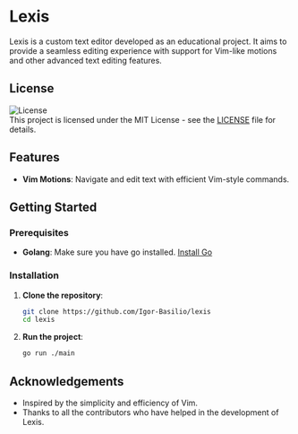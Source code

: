 # Lexis

Lexis is a custom text editor developed as an educational project. It aims to provide a seamless editing experience with support for Vim-like motions and other advanced text editing features. 

## License

![License](https://img.shields.io/badge/license-MIT-blue.svg) \
This project is licensed under the MIT License - see the [LICENSE](LICENSE) file for details.

## Features

- **Vim Motions**: Navigate and edit text with efficient Vim-style commands.

## Getting Started

### Prerequisites

- **Golang**: Make sure you have go installed. [Install Go](https://go.dev/doc/install)

### Installation

1. **Clone the repository**:
    ```sh
    git clone https://github.com/Igor-Basilio/lexis
    cd lexis
    ```

2. **Run the project**:
    ```sh
    go run ./main
    ```

## Acknowledgements

- Inspired by the simplicity and efficiency of Vim.
- Thanks to all the contributors who have helped in the development of Lexis.


